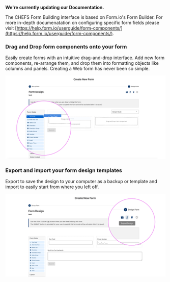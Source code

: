 **We're currently updating our Documentation.**

The CHEFS Form Building interface is based on Form.io's Form Builder.
For more in-depth documenatation on configuring specific form fields please visit [https://help.form.io/userguide/form-components/](https://help.form.io/userguide/form-components/).

### Drag and Drop form components onto your form

Easily create forms with an intuitive drag-and-drop interface. Add new form components, re-arrange them, and drop them into formatting objects like columns and panels. Creating a Web form has never been so simple.

![Drag and Drop form components onto your form](images/drag_drop.png)  

### Export and import your form design templates

Export to save the design to your computer as a backup or template and import to easily start from where you left off. 

![Export and import your form design templates](images/export.png) 